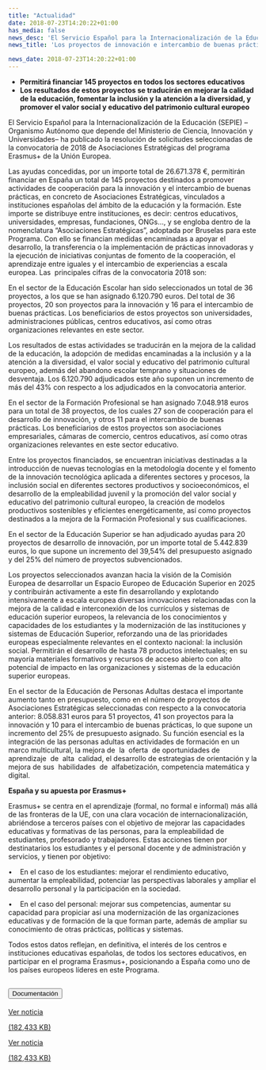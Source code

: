 ```yaml
---
title: "Actualidad"
date: 2018-07-23T14:20:22+01:00
has_media: false
news_desc: 'El Servicio Español para la Internacionalización de la Educación (SEPIE) –Organismo Autónomo que depende del Ministerio de Ciencia, Innovación y Universidades– ha publicado la resolución de solicitudes seleccionadas de la convocatoria de 2018 de Asociaciones Estratégicas del programa Erasmus+ de la Unión Europea.<b>Este contenido incluye:</b> <i class="fal fa-file-</a><i class="fas fa-external-link-alt"></i> </a><i class="fas fa-external-link-alt"></i>_icon"></i>'
news_title: 'Los proyectos de innovación e intercambio de buenas prácticas de Erasmus+ contarán con 26,7 millones'

news_date: 2018-07-23T14:20:22+01:00
---
```

<ul>
<li><b>Permitir&aacute; financiar 145 proyectos en todos los sectores educativos</b></li>
<li><b>Los resultados de estos proyectos se traducir&aacute;n en mejorar la calidad de la educaci&oacute;n, fomentar la inclusi&oacute;n y la atenci&oacute;n a la diversidad, y promover el valor social y educativo del patrimonio cultural europeo</b></li>
</ul>
<p>El Servicio Espa&ntilde;ol para la Internacionalizaci&oacute;n de la Educaci&oacute;n (SEPIE) &ndash;Organismo Aut&oacute;nomo que depende del Ministerio de Ciencia, Innovaci&oacute;n y Universidades&ndash; ha publicado la resoluci&oacute;n de solicitudes seleccionadas de la convocatoria de 2018 de Asociaciones Estrat&eacute;gicas del programa Erasmus+ de la Uni&oacute;n Europea.</p>
<p>Las ayudas concedidas, por un importe total de 26.671.378 &euro;, permitir&aacute;n financiar en Espa&ntilde;a un total de 145 proyectos destinados a promover actividades de cooperaci&oacute;n para la innovaci&oacute;n y el intercambio de buenas pr&aacute;cticas, en concreto de Asociaciones Estrat&eacute;gicas, vinculados a instituciones espa&ntilde;olas del &aacute;mbito de la educaci&oacute;n y la formaci&oacute;n. Este importe se distribuye entre instituciones, es decir: centros educativos, universidades, empresas, fundaciones, ONGs&hellip;, y se engloba dentro de la nomenclatura &ldquo;Asociaciones Estrat&eacute;gicas&rdquo;, adoptada por Bruselas para este Programa. Con ello se financian medidas encaminadas a apoyar el desarrollo, la transferencia o la implementaci&oacute;n de pr&aacute;cticas innovadoras y la ejecuci&oacute;n de iniciativas conjuntas de fomento de la cooperaci&oacute;n, el aprendizaje entre iguales y el intercambio de experiencias a escala europea. Las&nbsp; principales cifras de la convocatoria 2018 son:</p>
<p>En el sector de la Educaci&oacute;n Escolar han sido seleccionados un total de 36 proyectos, a los que se han asignado 6.120.790 euros. Del total de 36 proyectos, 20 son proyectos para la innovaci&oacute;n y 16 para el intercambio de buenas pr&aacute;cticas. Los beneficiarios de estos proyectos son universidades, administraciones p&uacute;blicas, centros educativos, as&iacute; como otras organizaciones relevantes en este sector.</p>
<p>Los resultados de estas actividades se traducir&aacute;n en la mejora de la calidad de la educaci&oacute;n, la adopci&oacute;n de medidas encaminadas a la inclusi&oacute;n y a la atenci&oacute;n a la diversidad, el valor social y educativo del patrimonio cultural europeo, adem&aacute;s del abandono escolar temprano y situaciones de desventaja. Los 6.120.790 adjudicados este a&ntilde;o suponen un incremento de m&aacute;s del 43% con respecto a los adjudicados en la convocatoria anterior.</p>
<p>En el sector de la Formaci&oacute;n Profesional se han asignado 7.048.918 euros para un total de 38 proyectos, de los cuales 27 son de cooperaci&oacute;n para el desarrollo de innovaci&oacute;n, y otros 11 para el intercambio de buenas pr&aacute;cticas. Los beneficiarios de estos proyectos son asociaciones empresariales, c&aacute;maras de comercio, centros educativos, as&iacute; como otras organizaciones relevantes en este sector educativo.</p>
<p>Entre los proyectos financiados, se encuentran iniciativas destinadas a la introducci&oacute;n de nuevas tecnolog&iacute;as en la metodolog&iacute;a docente y el fomento de la innovaci&oacute;n tecnol&oacute;gica aplicada a diferentes sectores y procesos, la inclusi&oacute;n social en diferentes sectores productivos y socioecon&oacute;micos, el desarrollo de la empleabilidad juvenil y la promoci&oacute;n del valor social y educativo del patrimonio cultural europeo, la creaci&oacute;n de modelos productivos sostenibles y eficientes energ&eacute;ticamente, as&iacute; como proyectos destinados a la mejora de la Formaci&oacute;n Profesional y sus cualificaciones.</p>
<p>En el sector de la Educaci&oacute;n Superior se han adjudicado ayudas para 20 proyectos de desarrollo de innovaci&oacute;n, por un importe total de 5.442.839 euros, lo que supone un incremento del 39,54% del presupuesto asignado y del 25% del n&uacute;mero de proyectos subvencionados.</p>
<p>Los proyectos seleccionados avanzan hacia la visi&oacute;n de la Comisi&oacute;n Europea de desarrollar un Espacio Europeo de Educaci&oacute;n Superior en 2025 y contribuir&aacute;n activamente a este fin desarrollando y explotando intensivamente a escala europea diversas innovaciones relacionadas con la mejora de la calidad e interconexi&oacute;n de los curr&iacute;culos y sistemas de educaci&oacute;n superior europeos, la relevancia de los conocimientos y capacidades de los estudiantes y la modernizaci&oacute;n de las instituciones y sistemas de Educaci&oacute;n Superior, reforzando una de las prioridades europeas especialmente relevantes en el contexto nacional: la inclusi&oacute;n social. Permitir&aacute;n el desarrollo de hasta 78 productos intelectuales; en su mayor&iacute;a materiales formativos y recursos de acceso abierto con alto potencial de impacto en las organizaciones y sistemas de la educaci&oacute;n superior europeas.</p>
<p>En el sector de la Educaci&oacute;n de Personas Adultas destaca el importante aumento tanto en presupuesto, como en el n&uacute;mero de proyectos de Asociaciones Estrat&eacute;gicas seleccionadas con respecto a la convocatoria anterior: 8.058.831 euros para 51 proyectos, 41 son proyectos para la innovaci&oacute;n y 10 para el intercambio de buenas pr&aacute;cticas, lo que supone un incremento del 25% de presupuesto asignado. Su funci&oacute;n esencial es la integraci&oacute;n de las personas adultas en actividades de formaci&oacute;n en un marco multicultural, la mejora de&nbsp; la&nbsp; oferta&nbsp; de oportunidades de&nbsp; aprendizaje&nbsp; de&nbsp; alta&nbsp; calidad, el desarrollo de estrategias de orientaci&oacute;n y la mejora de sus&nbsp; habilidades&nbsp; de&nbsp; alfabetizaci&oacute;n, competencia matem&aacute;tica y digital.</p>
<p><b>Espa&ntilde;a y su apuesta por Erasmus+</b></p>
<p>Erasmus+ se centra en el aprendizaje (formal, no formal e informal) m&aacute;s all&aacute; de las fronteras de la UE, con una clara vocaci&oacute;n de internacionalizaci&oacute;n, abri&eacute;ndose a terceros pa&iacute;ses con el objetivo de mejorar las capacidades educativas y formativas de las personas, para la empleabilidad de estudiantes, profesorado y trabajadores. Estas acciones tienen por destinatarios los estudiantes y el personal docente y de administraci&oacute;n y servicios, y tienen por objetivo:</p>
<p>&bull;&nbsp;&nbsp;&nbsp; En el caso de los estudiantes: mejorar el rendimiento educativo, aumentar la empleabilidad, potenciar las perspectivas laborales y ampliar el desarrollo personal y la participaci&oacute;n en la sociedad.</p>
<p>&bull;&nbsp;&nbsp;&nbsp; En el caso del personal: mejorar sus competencias, aumentar su capacidad para propiciar as&iacute; una modernizaci&oacute;n de las organizaciones educativas y de formaci&oacute;n de la que forman parte, adem&aacute;s de ampliar su conocimiento de otras pr&aacute;cticas, pol&iacute;ticas y sistemas.</p>
<p>Todos estos datos reflejan, en definitiva, el inter&eacute;s de los centros e instituciones educativas espa&ntilde;olas, de todos los sectores educativos, en participar en el programa Erasmus+, posicionando a Espa&ntilde;a como uno de los pa&iacute;ses europeos l&iacute;deres en este Programa.</p>
<section>
    <article>
        <div class="container">
            <div class="row my-45 justify-content-md-center">
                <div class="col-md-10 content_collapse">
                    <div class="accordion accordion_alt" id="accordeonAlt">
                        <div class="accordion-item">
                            <h2 class="accordion-header" id="accordionAltHeading2">
                                <button class="accordion-button expanded" type="button" data-bs-toggle="collapse" data-bs-target="#accordionAlt2" aria-expanded="false" aria-controls="accordionAlt2">
                                    <span class="icon"><i class="fas fa-file-pdf"></i></span>Documentación
                                </button>
                            </h2>
                            <div id="accordionAlt2" class="accordion-collapse collapse show" aria-labelledby="accordionAltHeading2">
                                <div class="accordion-body">
                                    <div id="section_link">
                                        <div class="container-fluid sp">
                                            <div class="row w-100">
                                                <div class="col-lg-12 cards_download_cnt">
                                                    <div class="row jcc_mobile">
                                                        <div class="download_card">
                                                            <a class="card flex-column" href="{{<siteurl>}}documentos/PDF/news/180723-NP-SEPIE.pdf" target="_blank">
                                                                <div class="card-header">
                                                                    <i class="fal fa-download"></i>
                                                                </div>
                                                                <div class="card-body">
                                                                    <p class="text_body">Ver noticia</p>
                                                                    <p class="text_file">
                                                                        <i class="fal fa-file-pdf pdf_icon"></i> (182,433 KB)
                                                                    </p>
                                                                </div>
                                                            </a>
                                                        </div>
                                                    </div>
                                                </div>
                                                <!-- MOBILE VERSION WITH SLIDER -->
                                                <div class="col-12" id="section_box_download_card_slider">
                                                    <div class="swiper" id="slider_download_archive">
                                                        <div class="swiper-wrapper">
                                                        <div class="swiper-slide">
                                                            <div class="download_card">
                                                                <a class="card" href="{{<siteurl>}}documentos/PDF/news/180723-NP-SEPIE.pdf" target="_blank">
                                                                    <div class="card-header">
                                                                        <i class="fal fa-download"></i>
                                                                    </div>
                                                                    <div class="card-body">
                                                                        <p class="text_body">Ver noticia</p>
                                                                        <p class="text_file">
                                                                            <i class="fal fa-file-pdf pdf_icon"></i>(182,433 KB)
                                                                        </p>
                                                                    </div>
                                                                </a>
                                                            </div>
                                                        </div>
                                                        </div>
                                                        <div class="swiper-pagination"></div>
                                                    </div>
                                                </div>
                                            </div>
                                        </div>
                                    </div>
                                </div>
                            </div>
                        </div>
                    </div>
                </div>
            </div>
        </div>
    </article> 
</section>